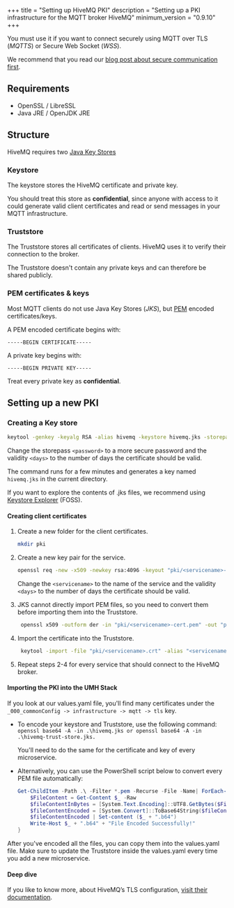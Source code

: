 +++
title =  "Setting up HiveMQ PKI"
description = "Setting up a PKI infrastructure for the MQTT broker HiveMQ"
minimum_version = "0.9.10"
+++

You must use it if you want to connect securely using MQTT over TLS (_MQTTS_) or Secure Web Socket (_WSS_).

We recommend that you read our [blog post about secure communication first](https://www.umh.app/post/an-introduction-into-certificates-and-secure-communication-in-iot-for-normal-people).

## Requirements

  - OpenSSL / LibreSSL
  - Java JRE / OpenJDK JRE


## Structure

HiveMQ requires two [Java Key Stores](https://en.wikipedia.org/wiki/Java_KeyStore)

### Keystore

The keystore stores the HiveMQ certificate and private key.

You should treat this store as **confidential**, since anyone with access to it could generate valid client certificates and read or send messages in your MQTT infrastructure.

### Truststore
The Truststore stores all certificates of clients. HiveMQ uses it to verify their connection to the broker.

The Truststore doesn't contain any private keys and can therefore be shared publicly.


### PEM certificates & keys

Most MQTT clients do not use Java Key Stores (_JKS_), but [PEM](https://en.wikipedia.org/wiki/Privacy-Enhanced_Mail) encoded certificates/keys.

A PEM encoded certificate begins with:

`-----BEGIN CERTIFICATE-----`

A private key begins with:

`-----BEGIN PRIVATE KEY-----`

Treat every private key as **confidential**.



## Setting up a new PKI

### Creating a Key store

```bash
keytool -genkey -keyalg RSA -alias hivemq -keystore hivemq.jks -storepass <password> -validity <days> -keysize 4096 -dname "CN=united-manufacturing-hub-hivemqce-local-service" -ext "SAN=IP:127.0.0.1"
```

Change the storepass `<password>` to a more secure password and the validity `<days>` to the number of days the certificate should be valid.

The command runs for a few minutes and generates a key named `hivemq.jks` in the current directory.

If you want to explore the contents of .jks files, we recommend using [Keystore Explorer](https://keystore-explorer.org/) (FOSS).


#### Creating client certificates

1. Create a new folder for the client certificates.
    ```bash
    mkdir pki
    ```
2. Create a new key pair for the service.
    ```bash
    openssl req -new -x509 -newkey rsa:4096 -keyout "pki/<servicename>-key.pem" -out "pki/<servicename>-cert.pem" -nodes -days <days> -subj "/CN=<servicename>"
    ```
   
    Change the `<servicename>` to the name of the service and the validity `<days>` to the number of days the certificate should be valid.

3. JKS cannot directly import PEM files, so you need to convert them before importing them into the Truststore.
   ```bash
    openssl x509 -outform der -in "pki/<servicename>-cert.pem" -out "pki/<servicename>.crt"
    ```

4. Import the certificate into the Truststore.
    ```bash
     keytool -import -file "pki/<servicename>.crt" -alias "<servicename>" -keystore hivemq-trust-store.jks -storepass <password>
    ```
   
5. Repeat steps 2-4 for every service that should connect to the HiveMQ broker.

#### Importing the PKI into the UMH Stack

If you look at our values.yaml file, you'll find many certificates under the `_000_commonConfig -> infrastructure -> mqtt -> tls` key.

-   To encode your keystore and Truststore, use the following command: `openssl base64 -A -in .\hivemq.jks or openssl base64 -A -in .\hivemq-trust-store.jks.`

    You'll need to do the same for the certificate and key of every microservice.

-   Alternatively, you can use the PowerShell script below to convert every PEM file automatically:
    ```powershell
    Get-ChildItem -Path .\ -Filter *.pem -Recurse -File -Name| ForEach-Object {
        $FileContent = Get-Content $_ -Raw
        $fileContentInBytes = [System.Text.Encoding]::UTF8.GetBytes($FileContent)
        $fileContentEncoded = [System.Convert]::ToBase64String($fileContentInBytes)
        $fileContentEncoded | Set-content ($_ + ".b64")
        Write-Host $_ + ".b64" + "File Encoded Successfully!"
    }
    ```
    
After you've encoded all the files, you can copy them into the values.yaml file.
Make sure to update the Truststore inside the values.yaml every time you add a new microservice.


#### Deep dive

If you like to know more, about HiveMQ’s TLS configuration, [visit their documentation](https://www.hivemq.com/docs/hivemq/4.9/user-guide/howtos.html).